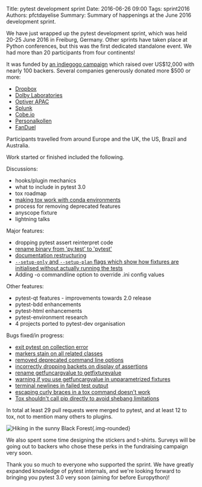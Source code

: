 Title: pytest development sprint
Date: 2016-06-26 09:00
Tags: sprint2016
Authors: pfctdayelise
Summary: Summary of happenings at the June 2016 development sprint.


We have just wrapped up the pytest development sprint, which was held 20-25 June 2016 in Freiburg, Germany. Other sprints have taken place at Python conferences, but this was the first dedicated standalone event. We had more than 20 participants from four continents!

It was funded by [an indiegogo campaign](https://www.indiegogo.com/projects/python-testing-sprint-mid-2016#/) which raised over US$12,000 with nearly 100 backers. Several companies generously donated more $500 or more:

* [Dropbox](https://www.dropbox.com/home)
* [Dolby Laboratories](http://www.dolby.com/)
* [Optiver APAC](http://www.optiver.com/sydney/)
* [Splunk](http://www.splunk.com/)
* [Cobe.io](https://cobe.io/)
* [Personalkollen](https://personalkollen.se/)
* [FanDuel](https://www.fanduel.com/)

Participants travelled from around Europe and the UK, the US, Brazil and Australia.

Work started or finished included the following.

Discussions:

* hooks/plugin mechanics
* what to include in pytest 3.0
* tox roadmap
* [making tox work with conda environments](https://bitbucket.org/nicoddemus/tox/branch/conda-tox-design)
* process for removing deprecated features
* anyscope fixture
* lightning talks

Major features:

* dropping pytest assert reinterpret code
* [rename binary from 'py.test' to 'pytest'](https://github.com/pytest-dev/pytest/issues/1629)
* [documentation restructuring](https://github.com/pytest-dev/pytest/wiki/Docs-refactor)
* [``--setup-only`` and ``--setup-plan`` flags which show how fixtures are initialised without actually running the tests](https://github.com/pytest-dev/pytest/pull/1647)
* Adding -o commandline option to override .ini config values

Other features:

* pytest-qt features - improvements towards 2.0 release
* pytest-bdd enhancements
* pytest-html enhancements
* pytest-environment research
* 4 projects ported to pytest-dev organisation

Bugs fixed/in progress:

* [exit pytest on collection error](https://github.com/pytest-dev/pytest/issues/1421)
* [markers stain on all related classes](https://github.com/pytest-dev/pytest/issues/568)
* [removed deprecated command line options](https://github.com/pytest-dev/pytest/issues/1657)
* [incorrectly dropping backets on display of assertions](https://github.com/pytest-dev/pytest/issues/925)
* [rename getfuncargvalue to getfixturevalue](https://github.com/pytest-dev/pytest/issues/1625)
* [warning if you use getfuncargvalue in unparametrized fixtures](https://github.com/pytest-dev/pytest/issues/460)
* [terminal newlines in failed test output](https://github.com/pytest-dev/pytest/issues/1553)
* [escaping curly braces in a tox command doesn't work](https://bitbucket.org/hpk42/tox/issues/212)
* [Tox shouldn't call pip directly to avoid shebang limitations](https://bitbucket.org/hpk42/tox/issues/66)

In total at least 29 pull requests were merged to pytest, and at least 12 to tox, not to mention many others to plugins.

![Hiking in the sunny Black Forest]({attach}images/sprint_hiking.jpg){.img-rounded}

We also spent some time designing the stickers and t-shirts. Surveys will be going out to backers who chose these perks in the fundraising campaign very soon.

Thank you so much to everyone who supported the sprint. We have greatly expanded knowledge of pytest internals, and we're looking forward to bringing you pytest 3.0 very soon (aiming for before Europython)!
